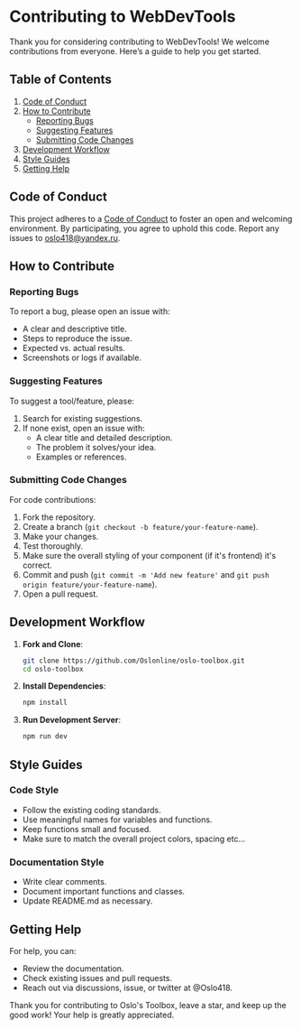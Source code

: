 # Contributing to WebDevTools

Thank you for considering contributing to WebDevTools! We welcome contributions from everyone. Here’s a guide to help you get started.

## Table of Contents

1. [Code of Conduct](#code-of-conduct)
2. [How to Contribute](#how-to-contribute)
   - [Reporting Bugs](#reporting-bugs)
   - [Suggesting Features](#suggesting-features)
   - [Submitting Code Changes](#submitting-code-changes)
3. [Development Workflow](#development-workflow)
4. [Style Guides](#style-guides)
5. [Getting Help](#getting-help)

## Code of Conduct

This project adheres to a [Code of Conduct](CODE_OF_CONDUCT.md) to foster an open and welcoming environment. By participating, you agree to uphold this code. Report any issues to [oslo418@yandex.ru](mailto:oslo418@yandex.ru).

## How to Contribute

### Reporting Bugs

To report a bug, please open an issue with:

- A clear and descriptive title.
- Steps to reproduce the issue.
- Expected vs. actual results.
- Screenshots or logs if available.

### Suggesting Features

To suggest a tool/feature, please:

1. Search for existing suggestions.
2. If none exist, open an issue with:
   - A clear title and detailed description.
   - The problem it solves/your idea.
   - Examples or references.

### Submitting Code Changes

For code contributions:

1. Fork the repository.
2. Create a branch (`git checkout -b feature/your-feature-name`).
3. Make your changes.
4. Test thoroughly.
5. Make sure the overall styling of your component (if it's frontend) it's correct.
6. Commit and push (`git commit -m 'Add new feature'` and `git push origin feature/your-feature-name`).
7. Open a pull request.

## Development Workflow

1. **Fork and Clone**:
   ```bash
   git clone https://github.com/Oslonline/oslo-toolbox.git
   cd oslo-toolbox
   ```
2. **Install Dependencies**:
   ```bash
   npm install
   ```
3. **Run Development Server**:
   ```bash
   npm run dev
   ```

## Style Guides

### Code Style

- Follow the existing coding standards.
- Use meaningful names for variables and functions.
- Keep functions small and focused.
- Make sure to match the overall project colors, spacing etc...

### Documentation Style

- Write clear comments.
- Document important functions and classes.
- Update README.md as necessary.

## Getting Help

For help, you can:

- Review the documentation.
- Check existing issues and pull requests.
- Reach out via discussions, issue, or twitter at @Oslo418.

Thank you for contributing to Oslo's Toolbox, leave a star, and keep up the good work! Your help is greatly appreciated.
